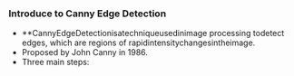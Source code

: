 ### Introduce to Canny Edge Detection
- **CannyEdgeDetectionisatechniqueusedinimage processing todetect edges, which are regions of rapidintensitychangesintheimage.
- Proposed by John Canny in 1986.
- Three main steps:
